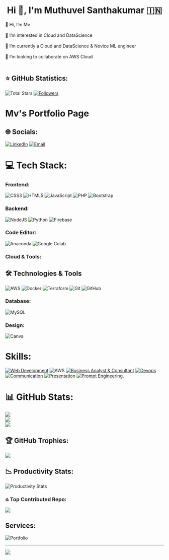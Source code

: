 <h1 align="center">Hi 👋, I'm Muthuvel Santhakumar 🇮🇳</h1>

<p align="left">
👋 Hi, I’m Mv<br><br>
👀 I’m interested in Cloud and DataScience<br><br>
🌱 I’m currently a Cloud and DataScience  & Novice ML engineer<br><br>
💞️ I’m looking to collaborate on AWS Cloud<br><br>
</p>

## ⭐ GitHub Statistics:
![Total Stars](https://custom-icon-badges.herokuapp.com/badge/dynamic/json?logo=star&color=55960c&labelColor=488207&label=Stars&style=for-the-badge&query=%24.stars&url=https://api.github-star-counter.workers.dev/user/muthuvelsanthakumar) 
[![Followers](https://custom-icon-badges.herokuapp.com/github/followers/muthuvelsanthakumar?color=236ad3&labelColor=1155ba&style=for-the-badge&logo=person-add&label=Follow&logoColor=white)](https://github.com/muthuvelsanthakumar?tab=followers)

# Mv's Portfolio Page

## 🌐 Socials:
[![LinkedIn](https://img.shields.io/badge/LinkedIn-%230077B5.svg?logo=linkedin&logoColor=white)](https://linkedin.com/in/muthuvel-santhakumar103/) 
[![Email](https://img.shields.io/badge/Email-%236A5ACD.svg?logo=gmail&logoColor=white)](mailto:muthuvelsanthakumar@gmail.com)

# 💻 Tech Stack:

### Frontend:
![CSS3](https://img.shields.io/badge/css3-%231572B6.svg?style=for-the-badge&logo=css3&logoColor=white)
![HTML5](https://img.shields.io/badge/html5-%23E34F26.svg?style=for-the-badge&logo=html5&logoColor=white) 
![JavaScript](https://img.shields.io/badge/javascript-%23323330.svg?style=for-the-badge&logo=javascript&logoColor=%23F7DF1E) 
![PHP](https://img.shields.io/badge/php-%23777BB4.svg?style=for-the-badge&logo=php&logoColor=white) 
![Bootstrap](https://img.shields.io/badge/bootstrap-%238511FA.svg?style=for-the-badge&logo=bootstrap&logoColor=white)

### Backend:
![NodeJS](https://img.shields.io/badge/node.js-43853D?style=for-the-badge&logo=node.js&logoColor=white)
![Python](https://img.shields.io/badge/Python-FFD43B?style=for-the-badge&logo=python&logoColor=blue)
![Firebase](https://img.shields.io/badge/firebase-%23092E20.svg?style=for-the-badge&logo=firebase&logoColor=white)

### Code Editor:
![Anaconda](https://img.shields.io/badge/Anaconda-%2344A833.svg?style=for-the-badge&logo=anaconda&logoColor=white) 
![Google Colab](https://img.shields.io/badge/Google_Colab-25D366?style=for-the-badge&logo=google-colab&logoColor=white)

### Cloud & Tools:

## 🛠️ Technologies & Tools

![AWS](https://img.shields.io/badge/AWS-232F3E?style=for-the-badge&logo=amazonaws&logoColor=white)
![Docker](https://img.shields.io/badge/Docker-2496ED?style=for-the-badge&logo=docker&logoColor=white)
![Terraform](https://img.shields.io/badge/Terraform-7B42BC?style=for-the-badge&logo=terraform&logoColor=white)
![Git](https://img.shields.io/badge/Git-F05032?style=for-the-badge&logo=git&logoColor=white)
![GitHub](https://img.shields.io/badge/GitHub-181717?style=for-the-badge&logo=github&logoColor=white)


### Database:
![MySQL](https://img.shields.io/badge/mysql-%2300000f.svg?style=for-the-badge&logo=mysql&logoColor=white)

### Design:
![Canva](https://img.shields.io/badge/Canva-%2300C4CC.svg?style=for-the-badge&logo=Canva&logoColor=white)

# Skills:
[![Web Development](https://img.shields.io/badge/Web%20Development-orange?style=for-the-badge&logo=html5&logoColor=white)](https://example.com/web-development)
![AWS](https://img.shields.io/badge/AWS-0078D4?style=for-the-badge&logo=aws&logoColor=white)
[![Business Analyst & Consultant](https://img.shields.io/badge/Business_Analyst-blue?style=for-the-badge&logo=chart.js&logoColor=white)](https://example.com/business_analyst)
[![Devops](https://img.shields.io/badge/Career%20Consulting-orange?style=for-the-badge&logo=briefcase&logoColor=white)](https://example.com/career-consulting)
[![Communication](https://img.shields.io/badge/Communication-orange?style=for-the-badge&logo=communication&logoColor=white)](https://example.com/communication)
[![Presentation](https://img.shields.io/badge/Presentation-orange?style=for-the-badge&logo=presentation&logoColor=white)](https://example.com/presentation)
[![Prompt Engineering](https://img.shields.io/badge/Prompt_Engineering-orange?style=for-the-badge&logo=robot&logoColor=black&color=orange)](https://www.ibm.com/topics/prompt-engineering).

# 📊 GitHub Stats:
![](https://github-readme-stats.vercel.app/api?username=muthuvelsanthakumar&theme=dark&hide_border=false&include_all_commits=true&count_private=true)<br/>
![](https://github-readme-streak-stats.herokuapp.com/?user=muthuvelsanthakumar&theme=dark&hide_border=false)<br/>
![](https://github-readme-stats.vercel.app/api/top-langs/?username=muthuvelsanthakumar&theme=dark&hide_border=false&include_all_commits=true&count_private=true&layout=compact)

## 🏆 GitHub Trophies:
![](https://github-profile-trophy.vercel.app/?username=muthuvelsanthakumar&theme=dark&no-frame=false&no-bg=false&margin-w=4)

## 📉 Productivity Stats:
![Productivity Stats](https://github-profile-summary-cards.vercel.app/api/cards/profile-details?username=muthuvelsanthakumar&theme=monokai)

### 🔝 Top Contributed Repo:
![](https://github-contributor-stats.vercel.app/api?username=muthuvelsanthakumar&limit=5&theme=dark&combine_all_yearly_contributions=true)

## Services:
![Portfolio](https://img.shields.io/badge/Portfolio-%23000000.svg?style=for-the-badge&logo=firefox&logoColor=white)


---
[![](https://visitcount.itsvg.in/api?id=muthuvelsanthakumar&icon=0&color=0)](https://visitcount.itsvg.in)

<!-- Proudly created with GPRM ( https://gprm.itsvg.in ) -->
